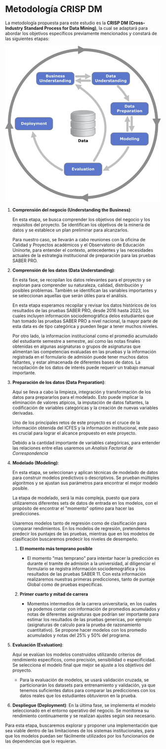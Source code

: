 # Metodología  CRISP DM

La metodología propuesta para este estudio es la **CRISP DM (Cross-Industry Standard Process for Data Mining)**, la cual se adaptará para abordar los objetivos específicos previamente mencionados y constará de las siguientes etapas:

![Metodología CRISP-DM](crisp.png)

1. **Comprensión del negocio (Understanding the Business)**:

    En esta etapa, se busca comprender los objetivos del negocio y los requisitos del proyecto. Se identifican los objetivos de la minería de datos y se establece un plan preliminar para alcanzarlos.

    Para nuestro caso, se llevarán a cabo reuniones con la oficina de Calidad y Proyectos académicos y el Observatorio de Educación Uninorte, para entender el contexto, antecedentes y las necesidades actuales de la estrategia institucional de preparación para las pruebas SABER PRO.

2. **Comprensión de los datos (Data Understanding)**:

    En esta fase, se recopilan los datos relevantes para el proyecto y se exploran para comprender su naturaleza, calidad, distribución y posibles problemas. También se identifican las variables importantes y se seleccionan aquellas que serán útiles para el análisis.

    En esta etapa esperamos recopilar y revisar los datos históricos de los resultados de las pruebas SABER PRO, desde 2016 hasta 2023, los cuales incluyen información sociodemográfica delos  estudiantes que han tomado las pruebas SABER PRO a nivel nacional, la mayor parte de esta data es de tipo categórica y pueden llegar a tener muchos niveles.

    Por otro lado, la informacion institucional como el promedio acumulado del estudiante semestre a semestre, así como las notas finales obtenidas en algunas asignaturas o grupos de asignaturas que alimentan las competencias evaluadas en las pruebas y la información registrada en el formulario de admisión puede tener muchos datos faltantes, y estar almacenada de diferentes bases de datos.
    La recopilación de los datos de interés puede requerir un trabajo manual importante.

3. **Preparación de los datos (Data Preparation)**:

    Aquí se lleva a cabo la limpieza, integración y transformación de los datos para prepararlos para el modelado. Esto puede implicar la eliminación de valores atípicos, la imputación de datos faltantes, la codificación de variables categóricas y la creación de nuevas variables derivadas.

    Uno de los principales retos de este proyecto es el cruce de la información obtenida del ICFES y la información institucional, este paso es crucial para lograr el alcance propuesto  en este proyecto.

    Debido a la cantidad importante de variables categóricas, para entender las relaciones entre ellas usaremos un *Analisis Factorial de Correspondencia*

4. **Modelado (Modeling)**:

    En esta etapa, se seleccionan y aplican técnicas de modelado de datos para construir modelos predictivos o descriptivos. Se prueban múltiples algoritmos y se ajustan sus parámetros para encontrar el mejor modelo posible.

    La etapa de modelado, será la más compleja, puesto que para utilizaremos diferentes sets de datos de entrada en los modelos, con el propósito de encontrar el "momento" optimo para hacer las predicciones.

    Usaremos modelos tanto de regresión como de clasificación para comparar rendimientos. En los modelos de regresión, pretendemos predecir los puntajes de las pruebas, mientras que en los modelos de clasificación buscaremos predecir los niveles de desempeño.

   1. **El momento más temprano posible**

        - El momento "mas temprano" para intentar hacer la predicción es durante el tramite de admisión a la universidad, al diligenciar el formulario se registra información sociodemográfica y los resultados de las pruebas SABER 11. Con esta información realizaremos nuestras primeras predicciones, tanto de puntaje Global como de pruebas específicas.

   2. **Primer cuarto y mitad de carrera**
       - Momentos intermedios de la carrera universitaria, en los cuales ya podemos contar con información de promedios acumulados y notas de diferentes asignaturas que podrían ser importante para estimar los resultados de las pruebas genericas, por ejemplo (asignaturas de calculo para la prueba de razonamiento cuantitativo). Se propone hacer modelos con los promedio acumulados y notas del 25% y 50% del programa.

5. **Evaluación (Evaluation)**:

    Aquí se evalúan los modelos construidos utilizando criterios de rendimiento específicos, como precisión, sensibilidad o especificidad. Se selecciona el modelo final que mejor se ajuste a los objetivos del proyecto.

    - Para la evaluación de modelos, se usará validación cruzada, se particionarán los datasets para entrenamiento y validación, ya que tenemos suficientes datos para comparar las predicciones con los datos reales que los estudiantes obtuvieron en la prueba.

6. **Despliegue (Deployment)**: En la última fase, se implementa el modelo seleccionado en el entorno operativo del negocio. Se monitorea su rendimiento continuamente y se realizan ajustes según sea necesario.

Para esta etapa, buscaremos explorar y proponer una implementación que sea viable dentro de las limitaciones de los sistemas institucionales, para que los modelos puedan ser fácilmente utilizados por los funcionarios de las dependencias que lo requieran.
